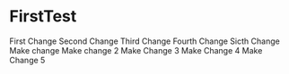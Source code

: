 # FirstTest
First Change
Second Change
Third Change
Fourth Change
Sicth Change
Make change
Make change 2
Make Change 3
Make Change 4
Make Change 5
